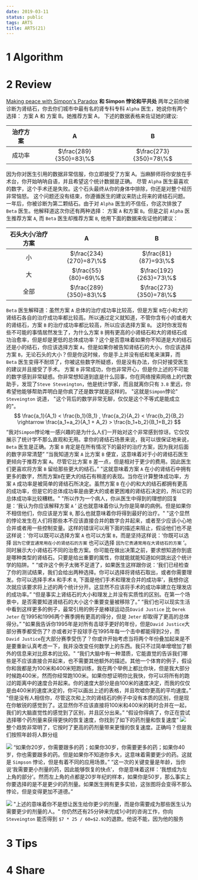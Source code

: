 ```yaml
---
date: 2019-03-11
status: public
tags: ARTS
title: ARTS(21)
---
```


# 1 Algorithm

# 2 Review
[Making peace with Simpon's Paradox](https://robertheaton.com/2019/02/24/making-peace-with-simpsons-paradox/)
**和 Simpon 悖论和平共处**
两年之前你被诊断为肾结石，你去你们城市中最有名的肾专科专科 `Alpha` 医生，她说你有两个选择： 方案 A  和 方案 B。她推荐方案 A， 下述的数据表格来佐证她的建议:

治疗方案 | A | B
:---: | :---: | :---:
成功率 | $\frac{289}{350}=83\%$ | $\frac{273}{350}=78\%$

因为你对医生引用的数据非常信服，你立即接受了方案 A。当麻醉师将你安放在手术台，你开始呐呐自语，并且希望这个统计数据是正确。
尽管 `Alpha` 医生最喜欢的数字，这个手术还是失败。这个石头最终从你的身体中排除，你还是对整个经历非常恼怒。
这个问题还没有结束，你遵循医生的建议来防止将来的肾结石问题。一年后，你被诊断为第二颗结石。由于对 `Alpha` 医生的不信任，你这次排放了 `Beta` 医生。他解释道这次你还有两种选择： 方案 `A` 和方案 `B`。但是之前 `Alpha` 医生推荐方案 `A`, 而 `Beta` 医生却推荐方案 `B`, 他用下面的数据来佐证他的建议：

石头大小/治疗方案  | A | B
:---: | :---: | :---:
小 | $\frac{234}{270}=87\%$ | $\frac{81}{87}=93\%$
大 | $\frac{55}{80}=69\%$ | $\frac{192}{263}=73\%$
全部 | $\frac{289}{350}=83\%$ | $\frac{273}{350}=78\%$

`Beta` 医生解释道：虽然方案 `A` 总体的治疗成功率比较高，但是方案 `B`在小和大的肾结石各自的治疗成功率都比较高。所以通过定义就知道，不管你含有小的或者大的肾结石，方案 `B` 的治疗成功率都比较高，所以应该选择方案 `B`。
这时你发现有些不可能的事情居然发生了，为什么方案 `B` 拥有更高的小肾结石和大的肾结石成功治愈率，但是却是更低的总体成功率？这个是否意味着如果你不知道是大的结石还是小的结石，你应该选择方案 `A`，但是如果你被告知肾结石的大小，你应该选择方案 `B`，无论石头的大小？但是你这时候，你是手上并没有纸和笔来演算，而 `Beta` 医生变得不耐烦了，你被这些数字所疑惑，但是没有办法，你只好接受医生的建议并且接受了手术。
方案 `B` 非常成功，你也非常开心，但是你上述的不可能的数字感到非常疑惑。你非常想知道到底是什么回事，你在网络搜索网络上的代数助手，发现了`Steve Steveington`，他是统计学家，而且就离你只有 `3.8` 里远，你希望他能够帮助弄明白是你疯了还是数学就是这样的。
"这就是`Simpon`悖论" `Steveington` 说道， "这个背后的数学非常无聊，仅仅是这个不等式是能成立的"。
$$
\frac{a_1}{A_1} < \frac{b_1}{B_1} ,
\frac{a_2}{A_2} < \frac{b_2}{B_2}
\rightarrow
\frac{a_1+a_2}{A_1 + A_2} > \frac{b_1+b_2}{B_1+B_2}
$$
“我对`Simpon`悖论唯一感兴趣的是为什么人们一开始对这个非常感到惊讶。它仅仅展示了统计学不那么直观和无用。拿你的肾结石场景来说，我可以很保证地来说，`Beta` 医生是正确。方案 `B` 肯定是在所有情况下的最好的治疗方案，因为我对后面的数字非常清楚”
“当我知道方案 `A` 比方案 `B` 便宜，这意味着对于小的肾结石医生更倾向于推荐方案 `A`。尽管它比方案 `B` 差一点，但是相对于更少的费用。因此医生们更喜欢将方案 `B` 留给那些更大的结石。”
"这就意味着方案 `A` 在小的肾结石中拥有更多的数字，然而方案`B`在更大的结石有稍差的表现。当你在计算整体成功率，方案 `A` 成功率是被简单的肾结石所决定。虽然方案 `B` 在小的和大的结石都拥有更高的成功率，但是它的总体成功率是由更大的或者更困难的肾结石决定的，所以它的总体成功率比较糟糕。"
"所以作为一个病人，你从医生中得到的理想的回复是：‘我认为你应该解释方案 `A` ’ 这也就意味着你认为你是简单的病例。但是如果你不相信他们，你应该是方案 `B`, 那么也就意味着你将得到最好的治疗。"
"这个显然的悖论发生在人们将那些本不应该直接合并的数字合并起来，或者至少应该小心地合并或者用一些控制变量。这样的错误可以用下面的描述来阻止，假设他们也不是这样说：'你可以既可以选择方案 `A` 也可以方案 `B`，而是坚持这样说：‘你既可以选择 `因为它便宜通常用在小的肾结石的方案` 也可以选择 `因为它贵通常用在大肾结石的方案` ’。同时展示大小肾结石不同的治愈方案。你可能在做出决策之前，要求想知道你到底是哪种类型的肾结石。只要是给出重要的属性，你就能就能知道如何跳出这个统计学的陷阱。"
“或许这个例子太微不足道了，如果医生这样跟你说：‘我们已经检查了你的测试结果，我们会给出两种选择。你可以选择将肾结石取出，或者你需要理发。你可以选择手术`A` 和手术 `B`, 下面是他们手术和理发合并的成功率’，我想你这次就应该要求将上述的两个统计分开。这显然不应该将手术的成功率建立在理发店的成功率。”
“但是事实上肾结石的大小和理发上并没有实质性的区别。在第一个场景中，是否需要知道肾结石的大小这个重要变量被移除了。”
“我们也可以现实生活中看到这样更多的例子，最常引用的例子是棒球运动员`David Justice` 比 `Derek Jeter` 在1995和1996两个赛季拥有更高的得分，但是 `Jeter` 却取得了更高的总体得分。”
"如果我告诉你1995年是对所有击球手更好的年份，但是`David Justice`大部分赛季都受伤了? 亦或者对于投球手在1995年每一个击中都能得到2分，而`David Justice`在大部分赛季受伤了？你或许开始考虑当将两个年份叠加起来是不是要重新认真考虑一下，我并没改变任何数学上的东西。我只不过简单增增加了额外的信息来对比原本的比较。"
“我们大脑中有一种潜质，它能直觉的告诉我们哪些是不应该直接合并起来，也不需要其他额外的描述。其他一个体育的例子，假设你和我都是为100米和400米短跑训练，我在两个举例上都比你块，但是我大部分时候跑400米，然而你经常跑100米。如果你想证明你比我快，你可以将所有的跑过的距离中的速度合并起来。你的速度大部分是由100米的速度决定，而我的仅仅是由400米的速度决定的，你可以画出上述的表格，并且吹嘘你更高的平均速度。”
"但是没有人相信你，尽管这次和上次的肾结石的例子中没有本质的区别，但是现在你敏锐的感觉到了。这显然你不应该直接将100米和400米的耗时合并在一起，我们的大脑直觉性的感觉到了区别，并且区分出来。”
“假设你得病了，你正在尝试选择哪个药剂量来获得更快的恢复速度，你找到了如下的药剂量和恢复速度”
![](./_image/2019-03-11-17-05-33.jpg)
整个趋势非常明了，它按时了更高的药剂量带来更慢的恢复速度。正确吗？但是我们按照年龄将人群分组

![](./_image/2019-03-11-17-07-07.jpg)
“如果你20岁，你需要跟多的药；如果你30岁，你需要更多的药；如果你40岁，你也需要跟多的药。但是如果你不知道你多大，这意味着需要更少的药。这就是 `Simpson` 悖论，但是有着不同的应用场景。”
“这一次的关键变量是年龄，当你说‘我需要更小剂量的药，因此能够恢复的快点’， 你是意味着这样：‘我想成为左上角的部分’。然而左上角的点都是20岁年纪的样本，如果你是50岁，那么事实上你要选择的是不是更少的药剂量。如果医生拥有更多实验，这张图将会变得不那么悖论，但是变得更加不道德。”

![](./_image/2019-03-11-17-21-06.jpg)
"上述的意味着你不是想让医生给你更少的剂量，而是你需要成为那些医生认为需要更少的剂量的人。"
你仍然还有25分钟来完成1小时的咨询工作，你向 `Steveington` 能否得到 `$7 * 25 / 60=$2.92`的退款。他说不能，因为他的服务

# 3 Tips

# 4 Share
